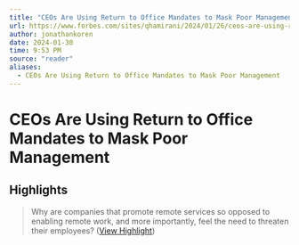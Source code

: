 ```yaml
---
title: "CEOs Are Using Return to Office Mandates to Mask Poor Management"
url: https://www.forbes.com/sites/qhamirani/2024/01/26/ceos-are-using-return-to-office-mandates-to-mask-poor-management/
author: jonathankoren
date: 2024-01-30
time: 9:53 PM
source: "reader"
aliases:
  - CEOs Are Using Return to Office Mandates to Mask Poor Management
---
```

# CEOs Are Using Return to Office Mandates to Mask Poor Management

## Highlights
> Why are companies that promote remote services so opposed to enabling remote work, and more importantly, feel the need to threaten their employees? ([View Highlight](https://read.readwise.io/read/01hne3h55mwr8vgm0g02286fvz))